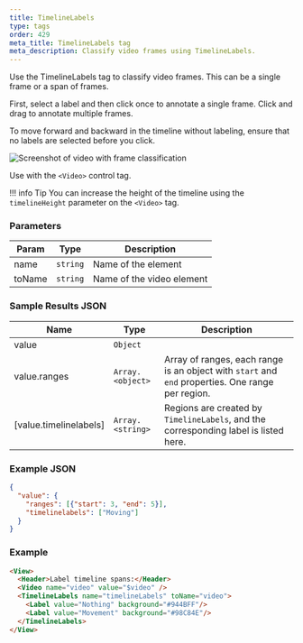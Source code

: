 ```yaml
---
title: TimelineLabels
type: tags
order: 429
meta_title: TimelineLabels tag
meta_description: Classify video frames using TimelineLabels.
---
```


Use the TimelineLabels tag to classify video frames. This can be a single frame or a span of frames.

First, select a label and then click once to annotate a single frame. Click and drag to annotate multiple frames.

To move forward and backward in the timeline without labeling, ensure that no labels are selected before you click.

![Screenshot of video with frame classification](../images/timelinelabels.png)

Use with the `<Video>` control tag.

!!! info Tip
    You can increase the height of the timeline using the `timelineHeight` parameter on the `<Video>` tag.

### Parameters

| Param | Type | Description |
| --- | --- | --- |
| name | <code>string</code> | Name of the element |
| toName | <code>string</code> | Name of the video element |

### Sample Results JSON

| Name | Type | Description |
| --- | --- | --- |
| value | <code>Object</code> |  |
| value.ranges | <code>Array.&lt;object&gt;</code> | Array of ranges, each range is an object with `start` and `end` properties. One range per region. |
| [value.timelinelabels] | <code>Array.&lt;string&gt;</code> | Regions are created by `TimelineLabels`, and the corresponding label is listed here. |

### Example JSON
```json
{
  "value": {
    "ranges": [{"start": 3, "end": 5}],
    "timelinelabels": ["Moving"]
  }
}
```

### Example
```html
<View>
  <Header>Label timeline spans:</Header>
  <Video name="video" value="$video" />
  <TimelineLabels name="timelineLabels" toName="video">
    <Label value="Nothing" background="#944BFF"/>
    <Label value="Movement" background="#98C84E"/>
  </TimelineLabels>
</View>
```
